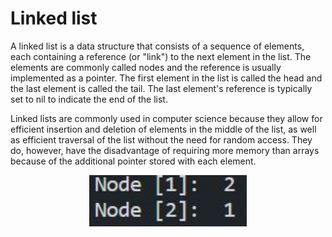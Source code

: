 # Linked list
A linked list is a data structure that consists of a sequence of elements, each containing a reference (or "link") to the next element in the list. The elements are commonly called nodes and the reference is usually implemented as a pointer. The first element in the list is called the head and the last element is called the tail. The last element's reference is typically set to nil to indicate the end of the list.

Linked lists are commonly used in computer science because they allow for efficient insertion and deletion of elements in the middle of the list, as well as efficient traversal of the list without the need for random access. They do, however, have the disadvantage of requiring more memory than arrays because of the additional pointer stored with each element.

<p align="center">
 <img src="linkedlist.JPG?raw=true" alt="linear Data Structures" width="50%" height="50%" />
</p>